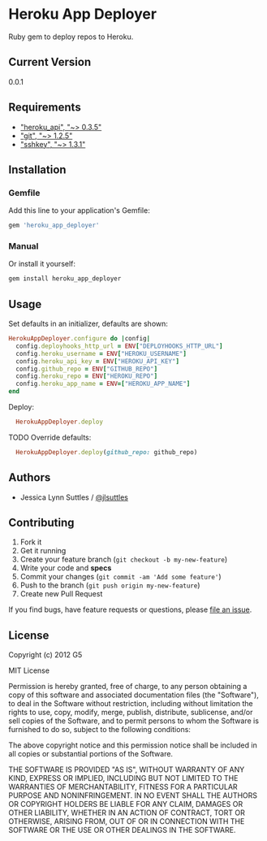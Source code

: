 # Heroku App Deployer

Ruby gem to deploy repos to Heroku.


## Current Version

0.0.1


## Requirements

* ["heroku_api", "~> 0.3.5"](http://rubygems.org/gems/heroku-api)
* ["git", "~> 1.2.5"](http://rubygems.org/gems/git)
* ["sshkey", "~> 1.3.1"](http://rubygems.org/gems/sshkey)


## Installation

### Gemfile

Add this line to your application's Gemfile:

```ruby
gem 'heroku_app_deployer'
```

### Manual

Or install it yourself:

```bash
gem install heroku_app_deployer
```


## Usage

Set defaults in an initializer, defaults are shown:

```ruby
HerokuAppDeployer.configure do |config|
  config.deployhooks_http_url = ENV["DEPLOYHOOKS_HTTP_URL"]
  config.heroku_username = ENV["HEROKU_USERNAME"]
  config.heroku_api_key = ENV["HEROKU_API_KEY"]
  config.github_repo = ENV["GITHUB_REPO"]
  config.heroku_repo = ENV["HEROKU_REPO"]
  config.heroku_app_name = ENV=["HEROKU_APP_NAME"]
end
```

Deploy:

```ruby
  HerokuAppDeployer.deploy
```

TODO Override defaults:

```ruby
  HerokuAppDeployer.deploy(github_repo: github_repo)
```


## Authors

  * Jessica Lynn Suttles / [@jlsuttles](https://github.com/jlsuttles)


## Contributing

1. Fork it
2. Get it running
3. Create your feature branch (`git checkout -b my-new-feature`)
4. Write your code and **specs**
5. Commit your changes (`git commit -am 'Add some feature'`)
6. Push to the branch (`git push origin my-new-feature`)
7. Create new Pull Request

If you find bugs, have feature requests or questions, please
[file an issue](https://github.com/G5/heroku_app_deployer/issues).


## License

Copyright (c) 2012 G5

MIT License

Permission is hereby granted, free of charge, to any person obtaining
a copy of this software and associated documentation files (the
"Software"), to deal in the Software without restriction, including
without limitation the rights to use, copy, modify, merge, publish,
distribute, sublicense, and/or sell copies of the Software, and to
permit persons to whom the Software is furnished to do so, subject to
the following conditions:

The above copyright notice and this permission notice shall be
included in all copies or substantial portions of the Software.

THE SOFTWARE IS PROVIDED "AS IS", WITHOUT WARRANTY OF ANY KIND,
EXPRESS OR IMPLIED, INCLUDING BUT NOT LIMITED TO THE WARRANTIES OF
MERCHANTABILITY, FITNESS FOR A PARTICULAR PURPOSE AND
NONINFRINGEMENT. IN NO EVENT SHALL THE AUTHORS OR COPYRIGHT HOLDERS BE
LIABLE FOR ANY CLAIM, DAMAGES OR OTHER LIABILITY, WHETHER IN AN ACTION
OF CONTRACT, TORT OR OTHERWISE, ARISING FROM, OUT OF OR IN CONNECTION
WITH THE SOFTWARE OR THE USE OR OTHER DEALINGS IN THE SOFTWARE.
